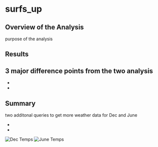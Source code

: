 # surfs_up

## Overview of the Analysis
purpose of the analysis

## Results

3 major difference points from the two analysis
-
-
-

## Summary
 two additonal queries to get more weather data for Dec and June
 
 -
 -




![Dec Temps](https://user-images.githubusercontent.com/85718354/131219800-b0ee8f63-930d-4f58-8e34-2a4d8c0f9414.PNG)
![June Temps](https://user-images.githubusercontent.com/85718354/131219803-73eb6570-ac36-4ec8-bf15-4585ed5b22b5.PNG)









